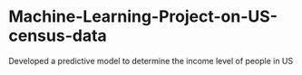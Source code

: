 # Machine-Learning-Project-on-US-census-data
Developed a predictive model to determine the income level of people in US
